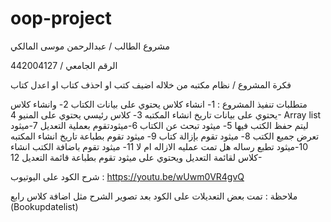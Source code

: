 # oop-project
مشروع الطالب / عبدالرحمن موسى المالكي

الرقم الجامعي / 
442004127

فكرة المشروع / نظام مكتبه من خلاله اضيف كتب او احذف كتاب او اعدل كتاب

متطلبات تنفيذ المشروع : 1- انشاء كلاس يحتوي على بيانات الكتاب 
2- وانشاء كلاس يحتوي على بيانات تاريخ انشاء المكتبه 
3- كلاس رئيسي يحتوي على المنيو
4- Array list ليتم حفظ الكتب فيها
5- ميثود تبحث عن الكتاب
6-ميثودتقوم بعملية التعديل 
7-ميثود تعرض  جميع الكتب
8- ميثود تقوم بإزالة كتاب
9- ميثود تقوم بطباعة تاريخ انشاء المكتبه 
10-ميثود تطبع رساله هل تمت عمليه الازاله ام لا
11- ميثود تقوم باضافة الكتب
انشاء كلاس لقائمة التعديل ويحتوي على ميثود تقوم بطباعة قائمة التعديل 12- 


شرح الكود على اليوتيوب : https://youtu.be/wUwm0VR4gvQ

ملاحظة : تمت بعض التعديلات على الكود بعد تصوير الشرح مثل اضافة كلاس رابع (Bookupdatelist) 
